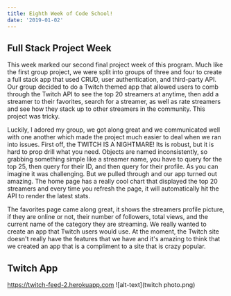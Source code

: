 ```yaml
---
title: Eighth Week of Code School!
date: '2019-01-02'
---
```


## Full Stack Project Week

This week marked our second final project week of this program. Much like the first group project, we were split into groups of three and four to create a full stack app that used CRUD, user authentication, and third-party API. Our group decided to do a Twitch themed app that allowed users to comb through the Twitch API to see the top 20 streamers at anytime, then add a streamer to their favorites, search for a streamer, as well as rate streamers and see how they stack up to other streamers in the community. This project was tricky. 

Luckily, I adored my group, we got along great and we communicated well with one another which made the project much easier to deal when we ran into issues. First off, the TWITCH IS A NIGHTMARE! Its is robust, but it is hard to prop drill what you need. Objects are named inconsistently, so grabbing something simple like a streamer name, you have to query for the top 25, then query for their ID, and then query for their profile. As you can imagine it was challenging. But we pulled through and our app turned out amazing. The home page has a really cool chart that displayed the top 20 streamers and every time you refresh the page, it will automatically hit the API to render the latest stats. 

The favorites page came along great, it shows the streamers profile picture, if they are online or not, their number of followers, total views, and the current name of the category they are streaming. We really wanted to create an app that Twitch users would use. At the moment, the Twitch site doesn't really have the features that we have and it's amazing to think that we created an app that is a compliment to a site that is crazy popular. 

## Twitch App
https://twitch-feed-2.herokuapp.com
![alt-text](twitch photo.png)